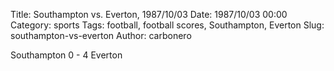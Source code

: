 Title: Southampton vs. Everton, 1987/10/03
Date: 1987/10/03 00:00
Category: sports
Tags: football, football scores, Southampton, Everton
Slug: southampton-vs-everton
Author: carbonero


Southampton 0 - 4 Everton
